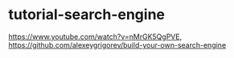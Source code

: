 # tutorial-search-engine
https://www.youtube.com/watch?v=nMrGK5QgPVE, https://github.com/alexeygrigorev/build-your-own-search-engine

